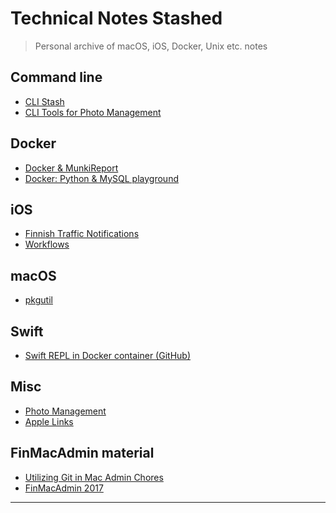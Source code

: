 Technical Notes Stashed
=======================

> Personal archive of macOS, iOS, Docker, Unix etc. notes

Command line
------------

* [CLI Stash](./md/tricks.md)
* [CLI Tools for Photo Management](./md/clitools_for_photo_management.md)

Docker
------

* [Docker & MunkiReport](./md/docker-toolbox-munkireport.md)
* [Docker: Python & MySQL playground](https://github.com/jlehikoinen/mysql-playground)

iOS
---

* [Finnish Traffic Notifications](./md/traffic.md)
* [Workflows](./md/workflow_app.md)

macOS
----

* [pkgutil](./md/pkgutil.md)

Swift
-----

* [Swift REPL in Docker container (GitHub)](https://github.com/jlehikoinen/swift-repl)

Misc
----

* [Photo Management](./md/photo_management.md)
* [Apple Links](./md/apple_links.md)

FinMacAdmin material
-----

* [Utilizing Git in Mac Admin Chores](./md/utilizing_git_admin_chores.md)
* [FinMacAdmin 2017](https://github.com/macadminfi/finmacadmin2017)


---
